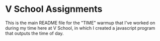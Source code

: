 V School Assignments  
====================

This is the main README file for the "TIME" warmup that I've worked on during my time here at V School, in which I created a javascript program that outputs the time of day.

